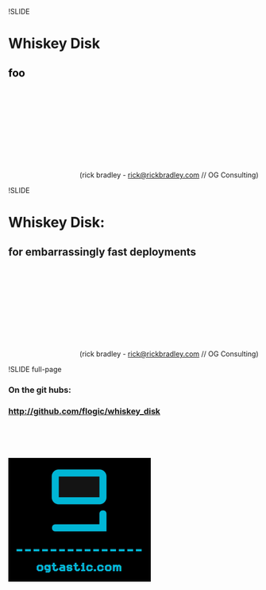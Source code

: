 !SLIDE
# Whiskey Disk #
## <span style="color: black;">foo</span> ##

<br/>
<br/>
<br/>
<br/>
<br/>
<br/>
<br/>
<br/>
<br/>
<p style="text-align: right;">
	(rick bradley - <a href="mailto:rick@rickbradley.com">rick@rickbradley.com</a> // OG Consulting)
</p>

!SLIDE
# Whiskey Disk: #
## for embarrassingly fast deployments

<br/>
<br/>
<br/>
<br/>
<br/>
<br/>
<br/>
<br/>
<br/>
<p style="text-align: right;">
	(rick bradley - <a href="mailto:rick@rickbradley.com">rick@rickbradley.com</a> // OG Consulting)
</p>


!SLIDE full-page

### On the git hubs:  
### http://github.com/flogic/whiskey_disk

<br/>
<br/>
<br/>
<br/>

<img src="og_logo.png">

